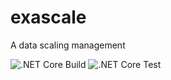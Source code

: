 # exascale
A data scaling management

![.NET Core Build](https://github.com/mafshin/exascale/workflows/.NET%20Core%20Build/badge.svg)
![.NET Core Test](https://github.com/mafshin/exascale/workflows/.NET%20Core%20Test/badge.svg)
